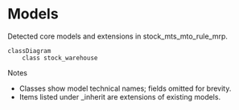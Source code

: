 # Models

Detected core models and extensions in stock_mts_mto_rule_mrp.

```mermaid
classDiagram
    class stock_warehouse
```

Notes
- Classes show model technical names; fields omitted for brevity.
- Items listed under _inherit are extensions of existing models.
